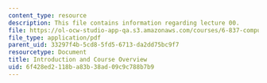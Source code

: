 ```yaml
---
content_type: resource
description: This file contains information regarding lecture 00.
file: https://ol-ocw-studio-app-qa.s3.amazonaws.com/courses/6-837-computer-graphics-fall-2012/6f428ed2118ba83b38ad09c9c788b7b9_MIT6_837F12_Lec00.pdf
file_type: application/pdf
parent_uid: 33297f4b-5cd8-5fd5-6713-da2dd75bc9f7
resourcetype: Document
title: Introduction and Course Overview
uid: 6f428ed2-118b-a83b-38ad-09c9c788b7b9
---
```

